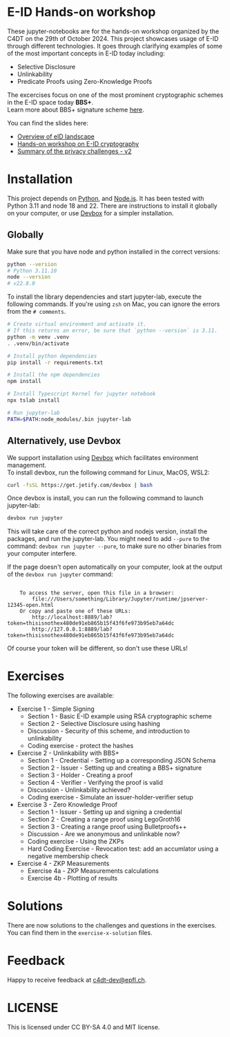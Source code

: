 # E-ID Hands-on workshop

These jupyter-notebooks are for the hands-on workshop organized by the C4DT on the
29th of October 2024.
This project showcases usage of E-ID through different technologies. 
It goes through clarifying examples of some of the most important concepts in E-ID today including:

- Selective Disclosure
- Unlinkability
- Predicate Proofs using Zero-Knowledge Proofs

The excercises focus on one of the most prominent cryptographic schemes in the E-ID space today **BBS+**.  
Learn more about BBS+ signature scheme [here](https://identity.foundation/bbs-signature/draft-irtf-cfrg-bbs-signatures.html).

You can find the slides here:

- [Overview of eID landscape](./E-ID_slides_morning.pdf)
- [Hands-on workshop on E-ID cryptography](./E-ID_slides_v1.1.pdf)
- [Summary of the privacy challenges - v2](./E-ID_slides_summary_v2.pdf)

# Installation

This project depends on [Python](https://www.python.org/), and [Node.js](https://nodejs.org/en).
It has been tested with Python 3.11 and node 18 and 22.
There are instructions to install it globally on your computer, or use 
[Devbox](https://www.jetify.com/devbox/docs/quickstart/)
for a simpler installation.

## Globally

Make sure that you have node and python installed in the correct versions:

```bash
python --version
# Python 3.11.10
node --version
# v22.8.0
```

To install the library dependencies and start jupyter-lab, execute the following commands.
If you're using `zsh` on Mac, you can ignore the errors from the `# comments`.

```bash
# Create virtual environment and activate it.
# If this returns an error, be sure that `python --version` is 3.11.
python -m venv .venv
. .venv/bin/activate

# Install python dependencies
pip install -r requirements.txt

# Install the npm dependencies
npm install

# Install Typescript Kernel for jupyter notebook
npx tslab install

# Run jupyter-lab
PATH=$PATH:node_modules/.bin jupyter-lab
```

## Alternatively, use Devbox

We support installation using [Devbox](https://www.jetify.com/devbox/docs/quickstart/) which facilitates environment management.  
To install devbox, run the following command for Linux, MacOS, WSL2:

```bash
curl -fsSL https://get.jetify.com/devbox | bash
```

Once devbox is install, you can run the following command to launch jupyter-lab:

```bash
devbox run jupyter
```

This will take care of the correct python and nodejs version, install the packages, and run
the jupyter-lab.
You might need to add `--pure` to the command: `devbox run jupyter --pure`, to make sure no
other binaries from your computer interfere.

If the page doesn't open automatically on your computer, look at the output of the `devbox run jupyter` command:

```
    
    To access the server, open this file in a browser:
        file:///Users/something/Library/Jupyter/runtime/jpserver-12345-open.html
    Or copy and paste one of these URLs:
        http://localhost:8889/lab?token=thisisnothex480de91eb865b15f43f6fe973b95eb7a64dc
        http://127.0.0.1:8889/lab?token=thisisnothex480de91eb865b15f43f6fe973b95eb7a64dc
```

Of course your token will be different, so don't use these URLs!

# Exercises

The following exercises are available:

- Exercise 1 - Simple Signing
  - Section 1 - Basic E-ID example using RSA cryptographic scheme
  - Section 2 - Selective Disclosure using hashing
  - Discussion - Security of this scheme, and introduction to unlinkability
  - Coding exercise - protect the hashes
- Exercise 2 - Unlinkability with BBS+
  - Section 1 - Credential - Setting up a corresponding JSON Schema
  - Section 2 - Issuer - Setting up and creating a BBS+ signature
  - Section 3 - Holder - Creating a proof
  - Section 4 - Verifier - Verifying the proof is valid
  - Discussion - Unlinkability achieved?
  - Coding exercise - Simulate an issuer-holder-verifier setup
- Exercise 3 - Zero Knowledge Proof
  - Section 1 - Issuer - Setting up and signing a credential
  - Section 2 - Creating a range proof using LegoGroth16
  - Section 3 - Creating a range proof using Bulletproofs++
  - Discussion - Are we anonymous and unlinkable now?
  - Coding exercise - Using the ZKPs
  - Hard Coding Exercise - Revocation test: add an accumlator using a negative membership check
- Exercise 4 - ZKP Measurements
  - Exercise 4a - ZKP Measurements calculations
  - Exercise 4b - Plotting of results

# Solutions

There are now solutions to the challenges and questions in the exercises.
You can find them in the `exercise-x-solution` files.

# Feedback

Happy to receive feedback at c4dt-dev@epfl.ch.

# LICENSE

This is licensed under CC BY-SA 4.0 and MIT license.
